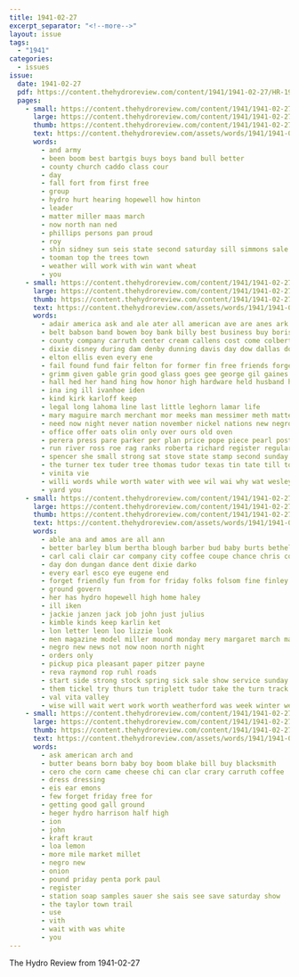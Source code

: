 ```yaml
---
title: 1941-02-27
excerpt_separator: "<!--more-->"
layout: issue
tags:
  - "1941"
categories:
  - issues
issue:
  date: 1941-02-27
  pdf: https://content.thehydroreview.com/content/1941/1941-02-27/HR-1941-02-27.pdf
  pages:
    - small: https://content.thehydroreview.com/content/1941/1941-02-27/small/HR-1941-02-27-01.jpg
      large: https://content.thehydroreview.com/content/1941/1941-02-27/large/HR-1941-02-27-01.jpg
      thumb: https://content.thehydroreview.com/content/1941/1941-02-27/thumbnails/HR-1941-02-27-01.jpg
      text: https://content.thehydroreview.com/assets/words/1941/1941-02-27/HR-1941-02-27-01.txt
      words:
        - and army
        - been boom best bartgis buys boys band bull better
        - county church caddo class cour
        - day
        - fall fort from first free
        - group
        - hydro hurt hearing hopewell how hinton
        - leader
        - matter miller maas march
        - now north nan ned
        - phillips persons pan proud
        - roy
        - shin sidney sun seis state second saturday sill simmons sale sunday
        - tooman top the trees town
        - weather will work with win want wheat
        - you
    - small: https://content.thehydroreview.com/content/1941/1941-02-27/small/HR-1941-02-27-02.jpg
      large: https://content.thehydroreview.com/content/1941/1941-02-27/large/HR-1941-02-27-02.jpg
      thumb: https://content.thehydroreview.com/content/1941/1941-02-27/thumbnails/HR-1941-02-27-02.jpg
      text: https://content.thehydroreview.com/assets/words/1941/1941-02-27/HR-1941-02-27-02.txt
      words:
        - adair america ask and ale ater all american ave are anes ark
        - belt babson band bowen boy bank billy best business buy boris beat break butler bos bankers but blue
        - county company carruth center cream callens cost come colbert clinton cheese carry clark chestnut can college croteau comes collins city claudette caddo
        - dixie disney during dam denby dunning davis day dow dallas dows
        - elton ellis even every ene
        - fail found fund fair felton for former fin free friends forget first fulton
        - grimm given gable grin good glass goes gee george gil gaines gave
        - hall hed her hand hing how honor high hardware held husband home herndon hydro hope has had hen hens hedy hess
        - ina ing ill ivanhoe iden
        - kind kirk karloff keep
        - legal long lahoma line last little leghorn lamar life
        - mary maguire march merchant mor meeks man messimer meth matter most murray manu monday more maker much
        - need now night never nation november nickel nations new negro
        - office offer oats olin only over ours old oven
        - perera press pare parker per plan price pope piece pearl post pride people patrick plenty pals pryor
        - run river ross roe rag ranks roberta richard register regular rand
        - spencer she small strong sat stove state stamp second sunday see stutsman square saa seven school seeds sample stoves sam sonny sell simple start stockton suess sora store sic shelton sos shawnee speech still short story show son springs states side seed
        - the turner tex tuder tree thomas tudor texas tin tate till town tee tell them tracy townsend
        - vinita vie
        - willi words while worth water with wee wil wai why wat wesley week want will well won worlds wheat
        - yard you
    - small: https://content.thehydroreview.com/content/1941/1941-02-27/small/HR-1941-02-27-03.jpg
      large: https://content.thehydroreview.com/content/1941/1941-02-27/large/HR-1941-02-27-03.jpg
      thumb: https://content.thehydroreview.com/content/1941/1941-02-27/thumbnails/HR-1941-02-27-03.jpg
      text: https://content.thehydroreview.com/assets/words/1941/1941-02-27/HR-1941-02-27-03.txt
      words:
        - able ana and amos are all ann
        - better barley blum bertha blough barber bud baby burts bethel bethany ben business
        - carl cali clair car company city coffee coupe chance chris cover channel comes
        - day don dungan dance dent dixie darko
        - every earl esco eye eugene end
        - forget friendly fun from for friday folks folsom fine finley fanny
        - ground govern
        - her has hydro hopewell high home haley
        - ill iken
        - jackie janzen jack job john just julius
        - kimble kinds keep karlin ket
        - lon letter leon loo lizzie look
        - men magazine model miller mound monday mery margaret march mary miss martin
        - negro new news not now noon north night
        - orders only
        - pickup pica pleasant paper pitzer payne
        - reva raymond rop ruhl roads
        - start side strong stock spring sick sale show service sunday sip sch see school short sylvester store sincere such station son
        - them tickel try thurs tun triplett tudor take the turn track
        - val vita valley
        - wise will wait wert work worth weatherford was week winter went with weathers well wildman
    - small: https://content.thehydroreview.com/content/1941/1941-02-27/small/HR-1941-02-27-04.jpg
      large: https://content.thehydroreview.com/content/1941/1941-02-27/large/HR-1941-02-27-04.jpg
      thumb: https://content.thehydroreview.com/content/1941/1941-02-27/thumbnails/HR-1941-02-27-04.jpg
      text: https://content.thehydroreview.com/assets/words/1941/1941-02-27/HR-1941-02-27-04.txt
      words:
        - ask american arch and
        - butter beans born baby boy boom blake bill buy blacksmith
        - cero che corn came cheese chi can clar crary carruth coffee
        - dress dressing
        - eis ear emons
        - few forget friday free for
        - getting good gall ground
        - heger hydro harrison half high
        - ion
        - john
        - kraft kraut
        - loa lemon
        - more mile market millet
        - negro new
        - onion
        - pound priday penta pork paul
        - register
        - station soap samples sauer she sais see save saturday show
        - the taylor town trail
        - use
        - vith
        - wait with was white
        - you
---
```


The Hydro Review from 1941-02-27

<!--more-->

